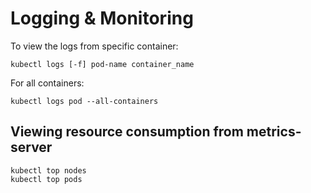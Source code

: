 # Logging & Monitoring
To view the logs from specific container:
```
kubectl logs [-f] pod-name container_name
```
For all containers:
```
kubectl logs pod --all-containers
```

## Viewing resource consumption from metrics-server
```
kubectl top nodes
kubectl top pods
```